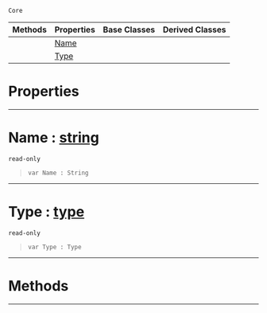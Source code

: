  `Core`

|Methods|Properties|Base Classes|Derived Classes|
|---|---|---|---|
| |[ Name](https://plasmaengine.github.io/PlasmaDocs/Plasma1/C++/code_reference/lightning_base_types/delegateparameter.markdown#name-plasma-engine-documen)| | |
| |[ Type](https://plasmaengine.github.io/PlasmaDocs/Plasma1/C++/code_reference/lightning_base_types/delegateparameter.markdown#type-plasma-engine-documen)| | |


 #  Properties


---  
 #  Name : [string](https://plasmaengine.github.io/PlasmaDocs/Plasma1/C++/code_reference/lightning_base_types/string.markdown)

 `read-only`

> 
> ``` lang=cpp, name=Lightning
> var Name : String


---  
 #  Type : [type](https://plasmaengine.github.io/PlasmaDocs/Plasma1/C++/code_reference/lightning_base_types/type.markdown)

 `read-only`

> 
> ``` lang=cpp, name=Lightning
> var Type : Type


---  
 #  Methods


---  
 

 